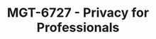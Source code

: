 ---
layout: course
title: MGT-6727 - Privacy for Professionals
aliases: 
course_id: MGT-6727
permalink: /MGT-6727/
---